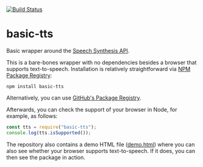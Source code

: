 [![Build Status](https://travis-ci.com/gfyoung/basic-tts.svg?branch=master)](https://travis-ci.com/gfyoung/basic-tts)

# basic-tts

Basic wrapper around the [Speech Synthesis API](https://developer.mozilla.org/en-US/docs/Web/API/SpeechSynthesis).

This is a bare-bones wrapper with no dependencies besides a browser that supports text-to-speech.
Installation is relatively straightforward via [NPM Package Registry](https://www.npmjs.com/package/basic-tts):

~~~
npm install basic-tts
~~~

Alternatively, you can use [GitHub's Package Registry](https://github.com/gfyoung/basic-tts/packages/57285).

Afterwards, you can check the support of your browser in Node, for example, as follows:

```javascript
const tts = require("basic-tts");
console.log(tts.isSupported());
```

The repository also contains a demo HTML file ([demo.html](https://gfyoung.github.io/basic-tts/demo.html)) where you can also
see whether your browser supports text-to-speech. If it does, you can then see
the package in action.
